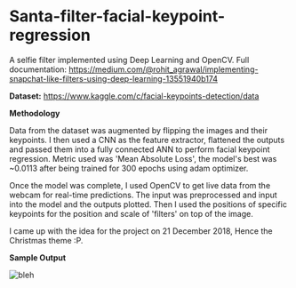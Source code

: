# Santa-filter-facial-keypoint-regression
A selfie filter implemented using Deep Learning and OpenCV.
Full documentation: https://medium.com/@rohit_agrawal/implementing-snapchat-like-filters-using-deep-learning-13551940b174

**Dataset:** https://www.kaggle.com/c/facial-keypoints-detection/data

**Methodology**

Data from the dataset was augmented by flipping the images and their keypoints. I then used a CNN as the feature extractor, flattened the outputs and passed them into a fully connected ANN to perform facial keypoint regression. Metric used was 'Mean Absolute Loss', the model's best was ~0.0113 after being trained for 300 epochs using adam optimizer.

Once the model was complete, I used OpenCV to get live data from the webcam for real-time predictions. The input was preprocessed and input into the model and the outputs plotted. Then I used the positions of specific keypoints for the position and scale of 'filters' on top of the image. 

I came up with the idea for the project on 21 December 2018, Hence the Christmas theme :P.

**Sample Output**

![bleh](https://user-images.githubusercontent.com/29514438/50378212-d01a9a00-0652-11e9-8d45-de6ec1f13dd8.PNG)
